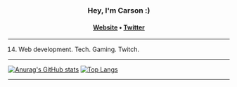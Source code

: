 <h3 align="center">Hey, I'm Carson :)</h3>

<h4 align="center">
  <a href="https://codingbycarson.com">Website</a>
  •
  <a href="https://twitter.com/carson07_">Twitter</a>
</h4>

---
14. Web development. Tech. Gaming. Twitch. 
---

[![Anurag's GitHub stats](https://github-readme-stats.vercel.app/api?username=codingbycarson&show_icons=true&theme=dark)](https://github.com/anuraghazra/github-readme-stats)
[![Top Langs](https://github-readme-stats.vercel.app/api/top-langs/?username=codingbycarson&theme=dark)](https://github.com/anuraghazra/github-readme-stats)

---
